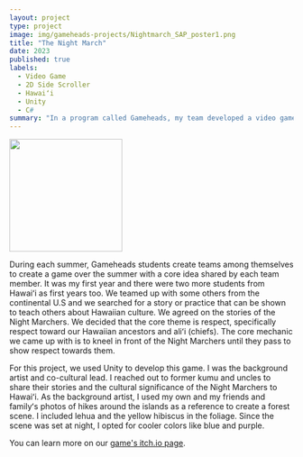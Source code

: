 ```yaml
---
layout: project
type: project
image: img/gameheads-projects/Nightmarch_SAP_poster1.png
title: "The Night March"
date: 2023
published: true
labels:
  - Video Game
  - 2D Side Scroller
  - Hawaiʻi
  - Unity
  - C#
summary: "In a program called Gameheads, my team developed a video game based on the stories and legends of the Hawaiian *Night Marchers*."
---
```


<div>
  <img width="200px" src="../img/gameheads-projects/Nightmarch_SAP_poster1.png" class="img-thumbnail" >
</div>

During each summer, Gameheads students create teams among themselves to create a game over the summer with a core idea shared by each team member. It was my first year and there were two more students from Hawaiʻi as first years too. We teamed up with some others from the continental U.S and we searched for a story or practice that can be shown to teach others about Hawaiian culture. We agreed on the stories of the Night Marchers. We decided that the core theme is respect, specifically respect toward our Hawaiian ancestors and aliʻi (chiefs). The core mechanic we came up with is to kneel in front of the Night Marchers until they pass to show respect towards them. 

For this project, we used Unity to develop this game. I was the background artist and co-cultural lead. I reached out to former kumu and uncles to share their stories and the cultural significance of the Night Marchers to Hawaiʻi. As the background artist, I used my own and my friends and familyʻs photos of hikes around the islands as a reference to create a forest scene. I included lehua and the yellow hibiscus in the foliage. Since the scene was set at night, I opted for cooler colors like blue and purple. 

You can learn more on our [game's itch.io page](https://gameheads.itch.io/the-night-march).
